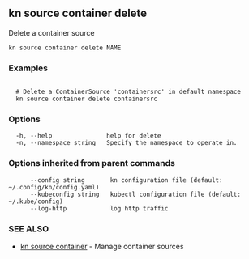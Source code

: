 ## kn source container delete

Delete a container source

```
kn source container delete NAME
```

### Examples

```

  # Delete a ContainerSource 'containersrc' in default namespace
  kn source container delete containersrc
```

### Options

```
  -h, --help               help for delete
  -n, --namespace string   Specify the namespace to operate in.
```

### Options inherited from parent commands

```
      --config string       kn configuration file (default: ~/.config/kn/config.yaml)
      --kubeconfig string   kubectl configuration file (default: ~/.kube/config)
      --log-http            log http traffic
```

### SEE ALSO

* [kn source container](kn_source_container.md)	 - Manage container sources

